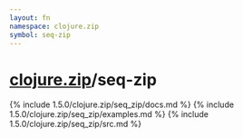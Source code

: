 ```yaml
---
layout: fn
namespace: clojure.zip
symbol: seq-zip
---
```


# [clojure.zip](../)/seq-zip

{% include 1.5.0/clojure.zip/seq_zip/docs.md %}
{% include 1.5.0/clojure.zip/seq_zip/examples.md %}
{% include 1.5.0/clojure.zip/seq_zip/src.md %}

